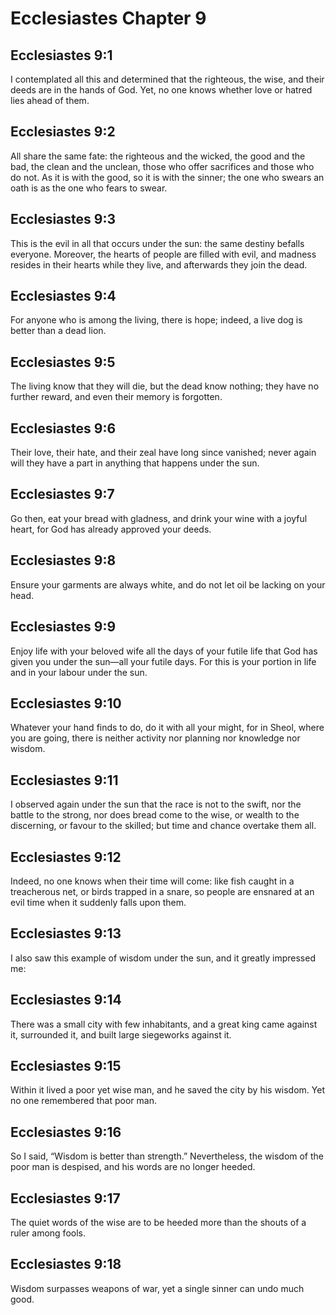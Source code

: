 # Ecclesiastes Chapter 9

## Ecclesiastes 9:1
I contemplated all this and determined that the righteous, the wise, and their deeds are in the hands of God. Yet, no one knows whether love or hatred lies ahead of them.

## Ecclesiastes 9:2
All share the same fate: the righteous and the wicked, the good and the bad, the clean and the unclean, those who offer sacrifices and those who do not. As it is with the good, so it is with the sinner; the one who swears an oath is as the one who fears to swear.

## Ecclesiastes 9:3
This is the evil in all that occurs under the sun: the same destiny befalls everyone. Moreover, the hearts of people are filled with evil, and madness resides in their hearts while they live, and afterwards they join the dead.

## Ecclesiastes 9:4
For anyone who is among the living, there is hope; indeed, a live dog is better than a dead lion.

## Ecclesiastes 9:5
The living know that they will die, but the dead know nothing; they have no further reward, and even their memory is forgotten.

## Ecclesiastes 9:6
Their love, their hate, and their zeal have long since vanished; never again will they have a part in anything that happens under the sun.

## Ecclesiastes 9:7
Go then, eat your bread with gladness, and drink your wine with a joyful heart, for God has already approved your deeds.

## Ecclesiastes 9:8
Ensure your garments are always white, and do not let oil be lacking on your head.

## Ecclesiastes 9:9
Enjoy life with your beloved wife all the days of your futile life that God has given you under the sun—all your futile days. For this is your portion in life and in your labour under the sun.

## Ecclesiastes 9:10
Whatever your hand finds to do, do it with all your might, for in Sheol, where you are going, there is neither activity nor planning nor knowledge nor wisdom.

## Ecclesiastes 9:11
I observed again under the sun that the race is not to the swift, nor the battle to the strong, nor does bread come to the wise, or wealth to the discerning, or favour to the skilled; but time and chance overtake them all.

## Ecclesiastes 9:12
Indeed, no one knows when their time will come: like fish caught in a treacherous net, or birds trapped in a snare, so people are ensnared at an evil time when it suddenly falls upon them.

## Ecclesiastes 9:13
I also saw this example of wisdom under the sun, and it greatly impressed me:

## Ecclesiastes 9:14
There was a small city with few inhabitants, and a great king came against it, surrounded it, and built large siegeworks against it.

## Ecclesiastes 9:15
Within it lived a poor yet wise man, and he saved the city by his wisdom. Yet no one remembered that poor man.

## Ecclesiastes 9:16
So I said, “Wisdom is better than strength.” Nevertheless, the wisdom of the poor man is despised, and his words are no longer heeded.

## Ecclesiastes 9:17
The quiet words of the wise are to be heeded more than the shouts of a ruler among fools.

## Ecclesiastes 9:18
Wisdom surpasses weapons of war, yet a single sinner can undo much good.
